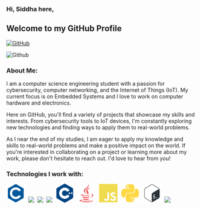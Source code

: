 ### Hi, Siddha here,
## Welcome to my GitHub Profile
[![GitHub](https://img.shields.io/badge/LinkedIn-blue?style=plastic&logo=linkedin&logoColor=white)](https://www.linkedin.com/in/siddha-mehta)

![Github](https://komarev.com/ghpvc/?username=firelord44&style=plastic)
### About Me:

<p>I am a computer science engineering student with a passion for cybersecurity, computer networking, and the Internet of Things (IoT). My current focus is on Embedded Systems and I love to work on computer hardware and electronics.</p>

<p>Here on GitHub, you'll find a variety of projects that showcase my skills and interests. From cybersecurity tools to IoT devices, I'm constantly exploring new technologies and finding ways to apply them to real-world problems.</p>

<p>As I near the end of my studies, I am eager to apply my knowledge and skills to real-world problems and make a positive impact on the world. If you're interested in collaborating on a project or learning more about my work, please don't hesitate to reach out. I'd love to hear from you!</p>

### Technologies I work with: 
<img src="https://raw.githubusercontent.com/devicons/devicon/master/icons/c/c-plain.svg" width = 50/>&nbsp;
<img src="https://cdn.jsdelivr.net/gh/devicons/devicon/icons/arduino/arduino-plain.svg" width = 50/>&nbsp;
<img src="https://cdn.jsdelivr.net/gh/devicons/devicon/icons/raspberrypi/raspberrypi-original.svg" width = 50/>&nbsp;
<img src="https://cdn.jsdelivr.net/gh/devicons/devicon/icons/embeddedc/embeddedc-original.svg" width = 50/>&nbsp;
<img src="https://raw.githubusercontent.com/devicons/devicon/master/icons/cplusplus/cplusplus-plain.svg" width = 50/>&nbsp;
<img src="https://raw.githubusercontent.com/devicons/devicon/master/icons/java/java-plain.svg" width = 50/>&nbsp;
<img src="https://raw.githubusercontent.com/devicons/devicon/master/icons/javascript/javascript-plain.svg" width = 50/>&nbsp;
<img src="https://raw.githubusercontent.com/devicons/devicon/master/icons/python/python-plain.svg" width = 50/>&nbsp;
<img src="https://raw.githubusercontent.com/devicons/devicon/master/icons/bash/bash-plain.svg" width = 50/>&nbsp;
<img src="https://cdn.jsdelivr.net/gh/devicons/devicon/icons/jquery/jquery-original.svg" width = 50/>&nbsp;


